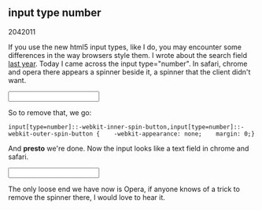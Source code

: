 <article><h1>input type number</h1><time><span class="day">20</span><span class="month">4</span><span class="year">2011</span></time><p>If you use the new html5 input types, like I do, you may encounter some differences in the way browsers style them. I wrote about the search field <a href="http://wnas.nl/input-type-search">last year</a>. Today I came across the input type="number". In safari, chrome and opera there appears a spinner beside it, a spinner that the client didn't want.</p><p><input type="number"></p> <p>So to remove that, we go:</p><pre><code>input[type=number]::-webkit-inner-spin-button,input[type=number]::-webkit-outer-spin-button {    -webkit-appearance: none;    margin: 0;}</code></pre><p>And <strong>presto</strong> we're done. Now the input looks like a text field in chrome and safari.</p><p><input type="number" id="nospinner"></p><style>#nospinner::-webkit-inner-spin-button,#nospinner::-webkit-outer-spin-button {    -webkit-appearance: none;    margin: 0;}</style><p>The only loose end we have now is Opera, if anyone knows of a trick to remove the spinner there, I would love to hear it.</p></article>